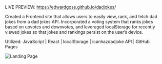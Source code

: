 LIVE PREVIEW: https://edwardgoss.github.io/dadjokes/

Created a Frontend site that allows users to easily view, rank, and fetch dad jokes from a dad jokes API. Incorporated a voting system that ranks jokes based on upvotes and downvotes, and leveraged localStorage for recently viewed jokes so that jokes and rankings persist on the user’s device.

Utilized: JavaScript | React | localStorage | icanhazdadjoke API | GitHub Pages

![Landing Page](https://i.imgur.com/Krw8h2e.png)
